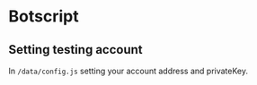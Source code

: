 # Botscript 

## Setting testing account
In `/data/config.js`
setting your account address and privateKey.
